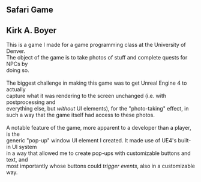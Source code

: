Safari Game
-----------
Kirk A. Boyer
-------------

This is a game I made for a game programming class at the University of Denver.<br/>
The object of the game is to take photos of stuff and complete quests for NPCs by<br/>
doing so.<br/>
<br/>
The biggest challenge in making this game was to get Unreal Engine 4 to actually<br/>
capture what it was rendering to the screen unchanged (i.e. with postprocessing and<br/>
everything else, but *without* UI elements), for the "photo-taking" effect, in<br/>
such a way that the game itself had access to these photos.<br/>
<br/>
A notable feature of the game, more apparent to a developer than a player, is the<br/>
generic "pop-up" window UI element I created. It made use of UE4's built-in UI system<br/>
in a way that allowed me to create pop-ups with customizable buttons and text, and<br/>
most importantly whose buttons could *trigger events*, also in a customizable way.<br/>
